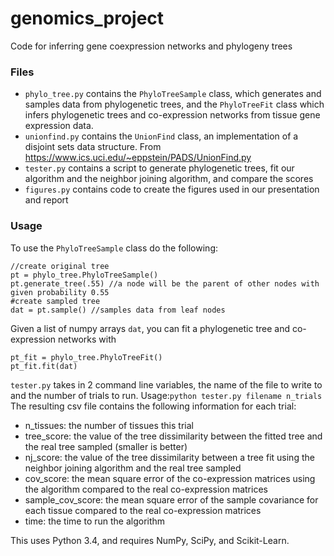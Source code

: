 # genomics_project 
Code for inferring gene coexpression networks and phylogeny trees

### Files

- `phylo_tree.py` contains the ```PhyloTreeSample``` class, which generates and samples data from phylogenetic trees, and the ```PhyloTreeFit``` class which infers phylogenetic trees and co-expression networks from tissue gene expression data.
- ```unionfind.py``` contains the ```UnionFind``` class, an implementation of a disjoint sets data structure. From https://www.ics.uci.edu/~eppstein/PADS/UnionFind.py
- ```tester.py``` contains a script to generate phylogenetic trees, fit our algorithm and the neighbor joining algorithm, and compare the scores
- ```figures.py``` contains code to create the figures used in our presentation and report

### Usage
To use the ```PhyloTreeSample``` class do the following:
```
//create original tree
pt = phylo_tree.PhyloTreeSample()
pt.generate_tree(.55) //a node will be the parent of other nodes with given probability 0.55
#create sampled tree
dat = pt.sample() //samples data from leaf nodes
```
Given a list of numpy arrays ``dat``, you can fit a phylogenetic tree and co-expression networks with 
```
pt_fit = phylo_tree.PhyloTreeFit()
pt_fit.fit(dat)
```


```tester.py``` takes in 2 command line variables, the name of the file to write to and the number of trials to run. 
Usage:```python tester.py filename n_trials```
The resulting csv file contains the following information for each trial:
- n_tissues: the number of tissues this trial
- tree_score: the value of the tree dissimilarity between the fitted tree and the real tree sampled (smaller is better)
- nj_score: the value of the tree dissimilarity between a tree fit using the neighbor joining algorithm and the real tree sampled
- cov_score: the mean square error of the co-expression matrices using the algorithm compared to the real co-expression matrices
- sample_cov_score: the mean square error of the sample covariance for each tissue compared to the real co-expression matrices
- time: the time to run the algorithm


This uses Python 3.4, and requires NumPy, SciPy, and Scikit-Learn.
